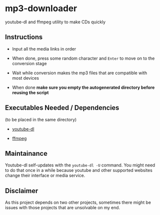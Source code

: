 # mp3-downloader

youtube-dl and ffmpeg utility to make CDs quickly

## Instructions

- Input all the media links in order

- When done, press some random character and `Enter` to move on to the conversion stage

- Wait while conversion makes the mp3 files that are compatible with most devices

- When done **make sure you empty the autogenerated directory before reusing the script**

## Executables Needed / Dependencies

(to be placed in the same directory)

- [youtube-dl](https://ytdl-org.github.io/youtube-dl/download.html)

- [ffmpeg](https://ffmpeg.zeranoe.com/builds/)

## Maintainance

Youtube-dl self-updates with the `youtube-dl -U` command. You might need to do that once in a while because youtube and other supported websites change their interface or media service.

## Disclaimer

As this project depends on two other projects, sometimes there might be issues with those projects that are unsolvable on my end.
